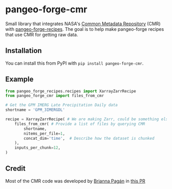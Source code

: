 # pangeo-forge-cmr

Small library that integrates NASA's [Common Metadata Repository](https://www.earthdata.nasa.gov/eosdis/science-system-description/eosdis-components/cmr)
(CMR) with [pangeo-forge-recipes](https://github.com/pangeo-forge/pangeo-forge-recipes).
The goal is to help make pangeo-forge recipes that use CMR for getting raw data.

## Installation

You can install this from PyPI with `pip install pangeo-forge-cmr`.

## Example

```python
from pangeo_forge_recipes.recipes import XarrayZarrRecipe
from pangeo_forge_cmr import files_from_cmr

# Get the GPM IMERG Late Precipitation Daily data
shortname = 'GPM_3IMERGDL'

recipe = XarrayZarrRecipe( # We are making Zarr, could be something else too
    files_from_cmr( # Provide a list of files by querying CMR
        shortname,
        nitems_per_file=1,
        concat_dim='time',  # Describe how the dataset is chunked
    ),
    inputs_per_chunk=12,
)
```

## Credit

Most of the CMR code was developed by [Brianna Pagán](https://github.com/briannapagan)
in [this PR](https://github.com/pangeo-forge/staged-recipes/pull/190)
